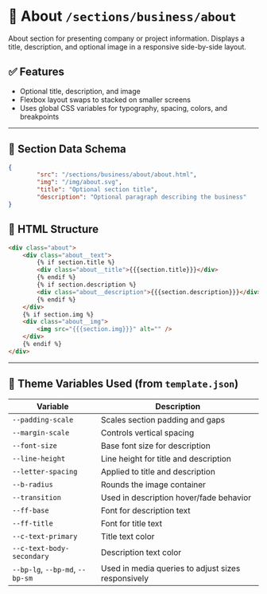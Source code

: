 # 📂 About `/sections/business/about`

About section for presenting company or project information. Displays a title, description, and optional image in a responsive side-by-side layout.

## ✅ Features

-   Optional title, description, and image
-   Flexbox layout swaps to stacked on smaller screens
-   Uses global CSS variables for typography, spacing, colors, and breakpoints

---

## 🧾 Section Data Schema

```json
{
        "src": "/sections/business/about/about.html",
        "img": "/img/about.svg",
        "title": "Optional section title",
        "description": "Optional paragraph describing the business"
}
```

## 🧱 HTML Structure

```html
<div class="about">
    <div class="about__text">
        {% if section.title %}
        <div class="about__title">{{{section.title}}}</div>
        {% endif %}
        {% if section.description %}
        <div class="about__description">{{{section.description}}}</div>
        {% endif %}
    </div>
    {% if section.img %}
    <div class="about__img">
        <img src="{{{section.img}}}" alt="" />
    </div>
    {% endif %}
</div>
```

---

## 🎨 Theme Variables Used (from `template.json`)

| Variable                        | Description                                        |
| ------------------------------- | -------------------------------------------------- |
| `--padding-scale`               | Scales section padding and gaps                    |
| `--margin-scale`                | Controls vertical spacing                          |
| `--font-size`                   | Base font size for description                     |
| `--line-height`                 | Line height for title and description              |
| `--letter-spacing`              | Applied to title and description                   |
| `--b-radius`                    | Rounds the image container                         |
| `--transition`                  | Used in description hover/fade behavior            |
| `--ff-base`                     | Font for description text                          |
| `--ff-title`                    | Font for title text                                |
| `--c-text-primary`              | Title text color                                   |
| `--c-text-body-secondary`       | Description text color                             |
| `--bp-lg`, `--bp-md`, `--bp-sm` | Used in media queries to adjust sizes responsively |

